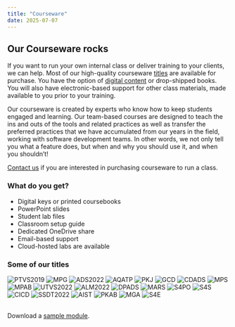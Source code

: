 ```yaml
---
title: "Courseware"
date: 2025-07-07
---
```


## Our Courseware rocks
If you want to run your own internal class or deliver training to your clients, we can help. Most of our high-quality courseware [titles](/training/) are available for purchase. You have the option of [digital content](https://www.mimeo.com/platform/mimeo-digital/) or drop-shipped books. You will also have electronic-based support for other class materials, made available to you prior to your training.

Our courseware is created by experts who know how to keep students engaged and learning. Our team-based courses are designed to teach the ins and outs of the tools and related practices as well as transfer the preferred practices that we have accumulated from our years in the field, working with software development teams. In other words, we not only tell you what a feature does, but when and why you should use it, and when you shouldn’t!

[Contact us](/contact/) if you are interested in purchasing courseware to run a class.

### What do you get?
- Digital keys or printed coursebooks
- PowerPoint slides
- Student lab files
- Classroom setup guide
- Dedicated OneDrive share
- Email-based support
- Cloud-hosted labs are available

### Some of our titles

<div class="courseware-grid">
  <img src="/images/courseware/ptvs2019.cover.jpg" alt="PTVS2019">
  <img src="/images/courseware/mpg.cover.jpg" alt="MPG">
  <img src="/images/courseware/ads2022.cover.jpg" alt="ADS2022">
  <img src="/images/courseware/aqatp.cover.jpg" alt="AQATP">
  <img src="/images/courseware/pkj.cover.jpg" alt="PKJ">
  <img src="/images/courseware/gcd.cover.jpg" alt="GCD">
  <img src="/images/courseware/cdads.cover.jpg" alt="CDADS">
  <img src="/images/courseware/mps.cover.jpg" alt="MPS">
  <img src="/images/courseware/mpab.cover.jpg" alt="MPAB">
  <img src="/images/courseware/utvs2022.cover.jpg" alt="UTVS2022">
  <img src="/images/courseware/alm2022.cover.jpg" alt="ALM2022">
  <img src="/images/courseware/dpads.cover.jpg" alt="DPADS">
  <img src="/images/courseware/mars.cover.jpg" alt="MARS">
  <img src="/images/courseware/s4po.cover.jpg" alt="S4PO">
  <img src="/images/courseware/s4s.cover.jpg" alt="S4S">
  <img src="/images/courseware/cicd.cover.jpg" alt="CICD">
  <img src="/images/courseware/ssdt2022.cover.jpg" alt="SSDT2022">
  <img src="/images/courseware/aist.cover.jpg" alt="AIST">
  <img src="/images/courseware/pkab.cover.jpg" alt="PKAB">
  <img src="/images/courseware/mga.cover.jpg" alt="MGA">
  <img src="/images/courseware/s4e.cover.jpg" alt="S4E">
</div>
<br/>

Download a [sample module](https://accentient.com/downloads/samples/cdads.sample.pdf).